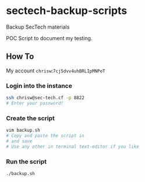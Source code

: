 # sectech-backup-scripts

Backup SecTech materials

POC Script to document my testing.

## How To

My account `chrisw`:`7cj5dvv4uhBRLIpMNPeT`

### Login into the instance

``` bash
ssh chrisw@sec-tech.cf -p 8822
# Enter your password!
```

### Create the script

``` bash
vim backup.sh
# Copy and paste the script in
# and save
# Use any other in terminal text-editor if you like
```

### Run the script

``` bash
./backup.sh
```